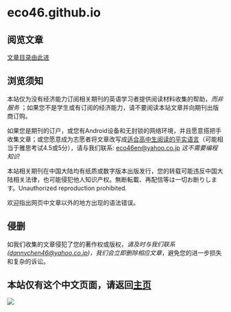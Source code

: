 # eco46.github.io

## 阅览文章

[文章目录由此进](Eco.md)

## 浏览须知

本站仅为没有经济能力订阅相关期刊的英语学习者提供阅读材料收集的帮助，*而非服务* ；如果您不是学生或有订阅的经济能力，请不要阅读本站文章并向期刊出版商订购。

如果您是期刊的订户，或您有Android设备和无封锁的网络环境，并且愿意搭把手收集文章；或您愿意成为志愿者将文章改写成[适合高中生阅读的平实语言](reading.ability.md)（可能相当于雅思考试4.5或5分），请与我们联系: eco46en@yahoo.co.jp _这不需要编程知识_

本站相关期刊在中国大陆均有纸质或数字版本出版发行，您的转载可能违反中国大陆相关法律，也可能侵犯他人知识产权。無断転載、再配信等は一切お断りします。Unauthorized reproduction prohibited.

欢迎指出网页中文章以外的地方出现的语法错误。

## 侵删
如我们收集的文章侵犯了您的著作权或版权，*请及时与我们联系(dannychen46@yahoo.co.jp)，我们会立即删除相应文章*，避免您的进一步损失和复杂的诉讼。

## 本站仅有这个中文页面，请返回[主页](index.md)

<img src="https://cdn.jsdelivr.net/gh/chch455/tuchuang/2020/04/25/b94fb501e39b4b44ceadb77ecc02fe04.png">
